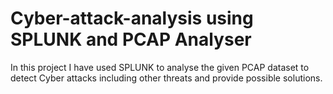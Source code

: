 # Cyber-attack-analysis using SPLUNK and PCAP Analyser
In this project I have used SPLUNK to analyse the given PCAP dataset to detect Cyber attacks including other threats and provide possible solutions.
